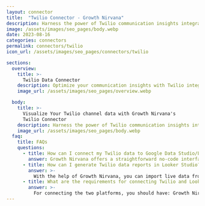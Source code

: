 ```yaml
---
layout: connector
title:  "Twilio Connector - Growth Nirvana"
description: Harness the power of Twilio communication insights integrated into Looker Studio for strategic messaging decisions.
image: /assets/images/seo_pages/body.webp
date: 2023-08-16
categories: connectors
permalink: connectors/twilio
icon_url: /assets/images/seo_pages/connectors/twilio

sections:
  overview:
    title: >-
      Twilio Data Connector
    description: Optimize your communication insights with Twilio integration. Seamlessly merge communication data from Twilio with Looker Studio's analytical capabilities, unlocking insights that drive messaging strategies, communication analysis, and operational excellence.
    image_url: /assets/images/seo_pages/overview.webp

  body:
    title: >-
      Visualize Your Twilio channel data with Growth Nirvana's
      Twilio Connector
    description: Harness the power of Twilio communication insights integrated into Looker Studio for strategic messaging decisions.
    image_url: /assets/images/seo_pages/body.webp
  faq:
    title: FAQs
    questions:
      - title: How can I connect my Twilio data to Google Data Studio/Looker Studio?
        answer: Growth Nirvana offers a straightforward no-code interface to connect to Twilio data sources.
      - title: How can I generate Twilio data reports in Looker Studio?
        answer: >-
          With the help of Growth Nirvana, you can import live data from Twilio into Looker Studio. These data can be viewed in charts, tables, and dashboards to generate branded reports that can be shared instantly.
      - title: What are the requirements for connecting Twilio and Looker Studio?
        answer: >-
          For connecting the two platforms, you should have: Growth Nirvana Account and Twilio Ads Account
---
```

